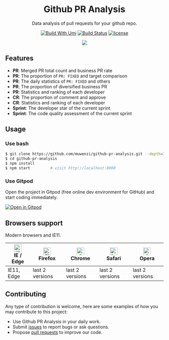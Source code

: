 <h1 align="center">Github PR Analysis</h1>

<div align="center">

Data analysis of pull requests for your github repo.

[![Build With Umi](https://img.shields.io/badge/build%20with-umi-028fe4.svg?style=flat-square)](http://umijs.org/)
[![Build Status](https://img.shields.io/travis/muwenzi/github-pr-analysis/master.svg?style=flat-square)](https://travis-ci.org/muwenzi/github-pr-analysis)
[![license](https://img.shields.io/github/license/muwenzi/github-pr-analysis.svg?style=flat-square)](https://github.com/muwenzi/github-pr-analysis/blob/master/LICENSE)

![](https://user-images.githubusercontent.com/12554487/54095840-27bfda80-43e4-11e9-827d-c80cdea5ca54.jpg)

</div>

## Features

- **PR**: Merged PR total count and business PR rate
- **PR**: The proportion of `PR: FIXED` and target comparison
- **PR**: The daily statistics of `PR: FIXED` and others
- **PR**: The proportion of diversified business PR
- **PR**: Statistics and ranking of each developer
- **CR**: The proportion of comment and approve
- **CR**: Statistics and ranking of each developer
- **Sprint**: The developer star of the current sprint
- **Sprint**: The code quality assessment of the current sprint

## Usage

### Use bash

```bash
$ git clone https://github.com/muwenzi/github-pr-analysis.git --depth=1
$ cd github-pr-analysis
$ npm install
$ npm start         # visit http://localhost:8000
```

### Use Gitpod

Open the project in Gitpod (free online dev environment for GitHub) and start coding immediately.

[![Open in Gitpod](https://gitpod.io/button/open-in-gitpod.svg)](https://gitpod.io/#https://github.com/muwenzi/github-pr-analysis)

## Browsers support

Modern browsers and IE11.

| [<img src="https://raw.githubusercontent.com/alrra/browser-logos/master/src/edge/edge_48x48.png" alt="IE / Edge" width="24px" height="24px" />](http://godban.github.io/browsers-support-badges/)</br>IE / Edge | [<img src="https://raw.githubusercontent.com/alrra/browser-logos/master/src/firefox/firefox_48x48.png" alt="Firefox" width="24px" height="24px" />](http://godban.github.io/browsers-support-badges/)</br>Firefox | [<img src="https://raw.githubusercontent.com/alrra/browser-logos/master/src/chrome/chrome_48x48.png" alt="Chrome" width="24px" height="24px" />](http://godban.github.io/browsers-support-badges/)</br>Chrome | [<img src="https://raw.githubusercontent.com/alrra/browser-logos/master/src/safari/safari_48x48.png" alt="Safari" width="24px" height="24px" />](http://godban.github.io/browsers-support-badges/)</br>Safari | [<img src="https://raw.githubusercontent.com/alrra/browser-logos/master/src/opera/opera_48x48.png" alt="Opera" width="24px" height="24px" />](http://godban.github.io/browsers-support-badges/)</br>Opera |
| --------- | --------- | --------- | --------- | --------- |
| IE11, Edge| last 2 versions| last 2 versions| last 2 versions| last 2 versions

## Contributing

Any type of contribution is welcome, here are some examples of how you may contribute to this project:

- Use Github PR Analysis in your daily work.
- Submit [issues](http://github.com/muwenzi/github-pr-analysis/issues) to report bugs or ask questions.
- Propose [pull requests](http://github.com/muwenzi/github-pr-analysis/pulls) to improve our code.
